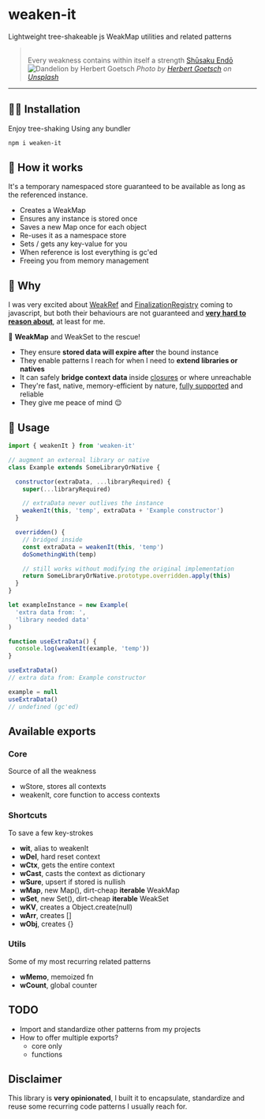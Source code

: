 # weaken-it

Lightweight tree-shakeable js WeakMap utilities and related patterns

> \
> Every weakness contains within itself a strength
> [Shūsaku Endō](https://it.wikipedia.org/wiki/Shūsaku_Endō)
> \
> ![Dandelion by Herbert Goetsch](https://images.unsplash.com/photo-1544954412-78da2cfa1a0c?&auto=format&fit=crop&h=400&w=800&q=80)
*Photo by [Herbert Goetsch](https://unsplash.com/photos/SGKQh9wNgAk/) on [Unsplash](https://unsplash.com/photos/SGKQh9wNgAk)*

---

## :man_technologist: Installation

Enjoy tree-shaking Using any bundler

```bash
npm i weaken-it
```

## :wrench: How it works

It's a temporary namespaced store guaranteed to be available as long as the referenced instance.

* Creates a WeakMap
* Ensures any instance is stored once
* Saves a new Map once for each object
* Re-uses it as a namespace store
* Sets / gets any key-value for you
* When reference is lost everything is gc'ed
* Freeing you from memory management

## :thinking: Why

I was very excited about [WeakRef](https://developer.mozilla.org/en-US/docs/Web/JavaScript/Reference/Global_Objects/WeakRef#avoid_where_possible) and [FinalizationRegistry](https://developer.mozilla.org/en-US/docs/Web/JavaScript/Reference/Global_Objects/FinalizationRegistry#avoid_where_possible) coming to javascript, but both their behaviours are not guaranteed and **[very  hard to reason about](https://developer.mozilla.org/en-US/docs/Web/JavaScript/Memory_management#weakrefs_and_finalizationregistry)**, at least for me.

:ring_buoy: **WeakMap** and WeakSet to the rescue!

* They ensure **stored data will expire after** the bound instance
* They enable patterns I reach for when I need to **extend libraries or natives**
* It can safely **bridge context data** inside [closures](https://blog.logrocket.com/escape-memory-leaks-javascript/) or where unreachable
* They're fast, native, memory-efficient by nature, [fully supported](https://developer.mozilla.org/en-US/docs/Web/JavaScript/Reference/Global_Objects/WeakMap#browser_compatibility) and reliable
* They give me peace of mind :relieved:

## :muscle: Usage

```js
import { weakenIt } from 'weaken-it'

// augment an external library or native
class Example extends SomeLibraryOrNative {

  constructor(extraData, ...libraryRequired) {
    super(...libraryRequired)

    // extraData never outlives the instance
    weakenIt(this, 'temp', extraData + 'Example constructor')
  }

  overridden() {
    // bridged inside
    const extraData = weakenIt(this, 'temp')    
    doSomethingWith(temp)

    // still works without modifying the original implementation
    return SomeLibraryOrNative.prototype.overridden.apply(this)
  }
}

let exampleInstance = new Example(
  'extra data from: ',
  'library needed data'
)

function useExtraData() {
  console.log(weakenIt(example, 'temp'))
}

useExtraData()
// extra data from: Example constructor

example = null 
useExtraData()
// undefined (gc'ed)
```

## Available exports

### Core

Source of all the weakness

* wStore, stores all contexts
* weakenIt, core function to access contexts

### Shortcuts

To save a few key-strokes

* **wit**, alias to weakenIt
* **wDel**, hard reset context
* **wCtx**, gets the entire context
* **wCast**, casts the context as dictionary
* **wSure**, upsert if stored is nullish
* **wMap**, new Map(), dirt-cheap **iterable** WeakMap
* **wSet**, new Set(), dirt-cheap **iterable** WeakSet
* **wKV**, creates a Object.create(null)
* **wArr**, creates []
* **wObj**, creates {}

### Utils

Some of my most recurring related patterns

* **wMemo**, memoized fn
* **wCount**, global counter

## TODO

* Import and standardize other patterns from my projects
* How to offer multiple exports?
  * core only
  * functions

## Disclaimer

This library is **very opinionated**, I built it to encapsulate, standardize and reuse some recurring code patterns I usually reach for.
